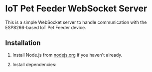 # IoT Pet Feeder WebSocket Server

This is a simple WebSocket server to handle communication with the ESP8266-based IoT Pet Feeder device.

## Installation

1. Install Node.js from [nodejs.org](https://nodejs.org/) if you haven't already.

2. Install dependencies:
